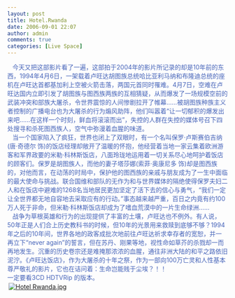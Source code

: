 ```yaml
---
layout: post
title: Hotel.Rwanda
date: 2006-09-01 22:07
author: admin
comments: true
categories: [Live Space]
---
```

<div><font color="#4563b9">   今天又把这部影片看了一遍，这部拍于2004年的影片所记录的却是10年前的东西，1994年4月6日，一架载着卢旺达胡图族总统哈比亚利马纳和布隆迪总统的座机在卢旺达首都基加利上空被火箭击落，两国元首同时罹难。4月7日，空难在卢旺达国内立即引发了胡图族与图西族两族的互相猜疑，从而爆发了一场规模空前的武装冲突和部族大屠杀，令世界震惊的人间惨剧拉开了帷幕……被胡图族种族主义者控制的广播电台也为大屠杀的行为煽风助阵，他们叫嚣着“让一切郁积的爆发出来吧……在这样一个时刻，鲜血将滚滚而出”，失控的人群在失控的媒体号召下四处搜寻和杀死图西族人，空气中弥漫着血腥的味道。<br />   当一个国家陷入了疯狂，世界也闭上了双眼时，有一个名叫保罗·卢斯赛伯吉纳(唐·奇德尔 饰)的饭店经理却敞开了温暖的怀抱，他经营着当地一家云集着欧洲游客和军界政要的米勒·科林斯饭店，八面玲珑地运用着一切关系尽心地呵护着饭店的顾客们。保罗是胡图族人，而他的妻子塔莎娜(索菲·奥康尼多 饰)却是图西族的，对他而言，在动荡的时局中，保护他的图西族的亲戚与朋友成为了一生中面临的最大使命与挑战。联合国维和部队的无作为和与世界媒体的隔绝使得保罗夫妇二人和在饭店中避难的1268名当地居民更加坚定了活下去的信心与勇气，“我们一定让全世界都无地自容地去采取应有的行动。”事态越来越严重，百日之内竟有约100万人死于非命，但米勒·科林斯饭店却成为了嗜血荒漠中的一片生命绿洲……<br />   战争为草根英雄和行为的出现提供了丰富的土壤，卢旺达也不例外。有人说，50年正是人们合上历史教科书的时候，但10年的光景用来救赎到底够不够？1994年之后的10年间，世界各地的政客成批次地前往卢旺达祈求幸存者的宽恕，并一再立下“never again”的誓言，但在苏丹、刚果等地，视性命如草芥的杀戮却一而再地发生。沉重的历史卷宗还是难掩那浓浓的血腥，通往非洲大陆的和平之路依旧泥泞。《卢旺达饭店》，作为大屠杀的十年之祭，作为一部向100万亡灵和人性基本尊严敬礼的影片，它也在诘问着：生命岂能贱于尘埃？！！</font></div>
<div><font color="#4563b9">一定要看3CD HDTVRip 的版本。</font><a href="http://172.16.60.8:8080/index.php"></a></div><div class="msnphotos"><a href="http://storage.live.com/items/EE10F07D5FF64459!183" title="Hotel Rwanda.jpg"><img src="http://storage.live.com/items/EE10F07D5FF64459!183:Thumbnail" alt="Hotel Rwanda.jpg" style="border:0;padding:3px"/></a></div>
